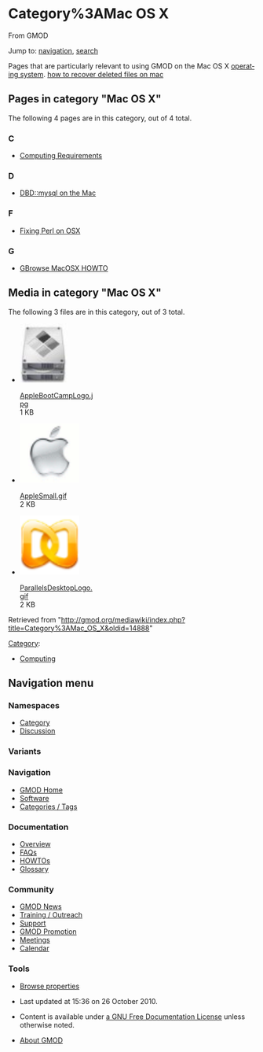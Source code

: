 <div id="mw-page-base" class="noprint">

</div>

<div id="mw-head-base" class="noprint">

</div>

<div id="content" class="mw-body" role="main">

<span id="top"></span>

<div id="mw-js-message" style="display:none;">

</div>



# <span dir="auto">Category%3AMac OS X</span>

<div id="bodyContent">

<div id="siteSub">

From GMOD

</div>

<div id="contentSub">

</div>

<div id="jump-to-nav" class="mw-jump">

Jump to: [navigation](#mw-navigation), [search](#p-search)

</div>

<div id="mw-content-text" class="mw-content-ltr" lang="en" dir="ltr">

Pages that are particularly relevant to using GMOD on the Mac OS X
[operating system](Glossary#Operating_System "Glossary").
<a href="http://www.mac-how.net" class="external text"
rel="nofollow">how to recover deleted files on mac</a>

<div lang="en" dir="ltr">

<div id="mw-pages">

## Pages in category "Mac OS X"

The following 4 pages are in this category, out of 4 total.

<div class="mw-content-ltr" lang="en" dir="ltr">

### C

- [Computing
  Requirements](Computing_Requirements "Computing Requirements")

### D

- [DBD::mysql on the Mac](DBD%3A%3Amysql_on_the_Mac "DBD::mysql on the Mac")

### F

- [Fixing Perl on OSX](Fixing_Perl_on_OSX "Fixing Perl on OSX")

### G

- [GBrowse MacOSX HOWTO](GBrowse_MacOSX_HOWTO "GBrowse MacOSX HOWTO")

</div>

</div>

<div id="mw-category-media">

## Media in category "Mac OS X"

The following 3 files are in this category, out of 3 total.

- <div style="width: 155px">

  <div class="thumb" style="width: 150px;">

  <div style="margin:15px auto;">

  <a href="File:AppleBootCampLogo.jpg" class="image"><img
  src="https://raw.githubusercontent.com/GMOD/gmod.github.io/main/mediawiki/images/0/09/AppleBootCampLogo.jpg" width="96"
  height="120" alt="AppleBootCampLogo.jpg" /></a>

  </div>

  </div>

  <div class="gallerytext">

  [AppleBootCampLogo.jpg](File:AppleBootCampLogo.jpg "File:AppleBootCampLogo.jpg")  
  1 KB  

  </div>

  </div>

- <div style="width: 155px">

  <div class="thumb" style="width: 150px;">

  <div style="margin:15px auto;">

  <a href="File:AppleSmall.gif" class="image"><img
  src="https://raw.githubusercontent.com/GMOD/gmod.github.io/main/mediawiki/images/8/82/AppleSmall.gif" width="120" height="120"
  alt="AppleSmall.gif" /></a>

  </div>

  </div>

  <div class="gallerytext">

  [AppleSmall.gif](File:AppleSmall.gif "File:AppleSmall.gif")  
  2 KB  

  </div>

  </div>

- <div style="width: 155px">

  <div class="thumb" style="width: 150px;">

  <div style="margin:15px auto;">

  <a href="File:ParallelsDesktopLogo.gif" class="image"><img
  src="https://raw.githubusercontent.com/GMOD/gmod.github.io/main/mediawiki/images/5/51/ParallelsDesktopLogo.gif" width="120"
  height="120" alt="ParallelsDesktopLogo.gif" /></a>

  </div>

  </div>

  <div class="gallerytext">

  [ParallelsDesktopLogo.gif](File:ParallelsDesktopLogo.gif "File:ParallelsDesktopLogo.gif")  
  2 KB  

  </div>

  </div>

</div>

</div>

</div>

<div class="printfooter">

Retrieved from
"<http://gmod.org/mediawiki/index.php?title=Category%3AMac_OS_X&oldid=14888>"

</div>

<div id="catlinks" class="catlinks">

<div id="mw-normal-catlinks" class="mw-normal-catlinks">

[Category](Special%3ACategories "Special%3ACategories"):

- [Computing](Category%3AComputing "Category%3AComputing")

</div>

</div>

<div class="visualClear">

</div>

</div>

</div>

<div id="mw-navigation">

## Navigation menu

<div id="mw-head">



<div id="left-navigation">

<div id="p-namespaces" class="vectorTabs" role="navigation"
aria-labelledby="p-namespaces-label">

### Namespaces

- <span id="ca-nstab-category"><a href="Category%3AMac_OS_X" accesskey="c"
  title="View the category page [c]">Category</a></span>
- <span id="ca-talk"><a
  href="http://gmod.org/mediawiki/index.php?title=Category_talk:Mac_OS_X&amp;action=edit&amp;redlink=1"
  accesskey="t"
  title="Discussion about the content page [t]">Discussion</a></span>

</div>

<div id="p-variants" class="vectorMenu emptyPortlet" role="navigation"
aria-labelledby="p-variants-label">

### 

### Variants[](#)

<div class="menu">

</div>

</div>

</div>





</div>

</div>

</div>

<div id="mw-panel">

<div id="p-logo" role="banner">

<a href="Main_Page"
style="background-image: url(../images/GMOD-cogs.png);"
title="Visit the main page"></a>

</div>

<div id="p-Navigation" class="portal" role="navigation"
aria-labelledby="p-Navigation-label">

### Navigation

<div class="body">

- <span id="n-GMOD-Home">[GMOD Home](Main_Page)</span>
- <span id="n-Software">[Software](GMOD_Components)</span>
- <span id="n-Categories-.2F-Tags">[Categories /
  Tags](Categories)</span>

</div>

</div>

<div id="p-Documentation" class="portal" role="navigation"
aria-labelledby="p-Documentation-label">

### Documentation

<div class="body">

- <span id="n-Overview">[Overview](Overview)</span>
- <span id="n-FAQs">[FAQs](Category%3AFAQ)</span>
- <span id="n-HOWTOs">[HOWTOs](Category%3AHOWTO)</span>
- <span id="n-Glossary">[Glossary](Glossary)</span>

</div>

</div>

<div id="p-Community" class="portal" role="navigation"
aria-labelledby="p-Community-label">

### Community

<div class="body">

- <span id="n-GMOD-News">[GMOD News](GMOD_News)</span>
- <span id="n-Training-.2F-Outreach">[Training /
  Outreach](Training_and_Outreach)</span>
- <span id="n-Support">[Support](Support)</span>
- <span id="n-GMOD-Promotion">[GMOD Promotion](GMOD_Promotion)</span>
- <span id="n-Meetings">[Meetings](Meetings)</span>
- <span id="n-Calendar">[Calendar](Calendar)</span>

</div>

</div>

<div id="p-tb" class="portal" role="navigation"
aria-labelledby="p-tb-label">

### Tools

<div class="body">


- <span id="t-smwbrowselink"><a href="Special%3ABrowse/Category%3AMac_OS_X" rel="smw-browse">Browse
  properties</a></span>


</div>

</div>

</div>

</div>

<div id="footer" role="contentinfo">

- <span id="footer-info-lastmod">Last updated at 15:36 on 26 October
  2010.</span>
<!-- - <span id="footer-info-viewcount">26,561 page views.</span> -->
- <span id="footer-info-copyright">Content is available under
  <a href="http://www.gnu.org/licenses/fdl-1.3.html" class="external"
  rel="nofollow">a GNU Free Documentation License</a> unless otherwise
  noted.</span>

<!-- -->

- <span id="footer-places-about">[About
  GMOD](GMOD%3AAbout "GMOD%3AAbout")</span>

<!-- -->






</div>

